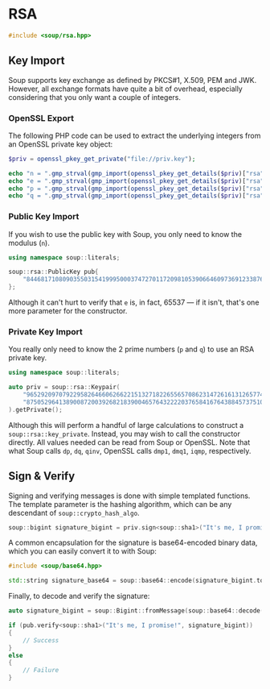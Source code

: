 # RSA

```CPP
#include <soup/rsa.hpp>
```

## Key Import

Soup supports key exchange as defined by PKCS#1, X.509, PEM and JWK. However, all exchange formats have quite a bit of overhead, especially considering that you only want a couple of integers.

### OpenSSL Export

The following PHP code can be used to extract the underlying integers from an OpenSSL private key object:

```PHP
$priv = openssl_pkey_get_private("file://priv.key");

echo "n = ".gmp_strval(gmp_import(openssl_pkey_get_details($priv)["rsa"]["n"]))."\n";
echo "e = ".gmp_strval(gmp_import(openssl_pkey_get_details($priv)["rsa"]["e"]))."\n";
echo "p = ".gmp_strval(gmp_import(openssl_pkey_get_details($priv)["rsa"]["p"]))."\n";
echo "q = ".gmp_strval(gmp_import(openssl_pkey_get_details($priv)["rsa"]["q"]))."\n";
```

### Public Key Import

If you wish to use the public key with Soup, you only need to know the modulus (`n`).

```CPP
using namespace soup::literals;

soup::rsa::PublicKey pub{
	"8446817108090355031541999500037472701172098105390664609736912338763723234754560584168907115333937153377507172109710102394091436024688692795634373262383717"_b
};
```

Although it can't hurt to verify that `e` is, in fact, 65537 — if it isn't, that's one more parameter for the constructor.

### Private Key Import

You really only need to know the 2 prime numbers (`p` and `q`) to use an RSA private key.

```CPP
using namespace soup::literals;

auto priv = soup::rsa::Keypair(
	"96529209707922958264660626622151327182265565708623147261613126577409795199887"_b,
	"87505296413890087200392682183900465764322220376584167643884573751015402662091"_b
).getPrivate();
```

Although this will perform a handful of large calculations to construct a `soup::rsa::key_private`. Instead, you may wish to call the constructor directly. All values needed can be read from Soup or OpenSSL. Note that what Soup calls `dp`, `dq`, `qinv`, OpenSSL calls `dmp1`, `dmq1`, `iqmp`, respectively.

## Sign & Verify

Signing and verifying messages is done with simple templated functions. The template parameter is the hashing algorithm, which can be any descendant of `soup::crypto_hash_algo`.

```CPP
soup::bigint signature_bigint = priv.sign<soup::sha1>("It's me, I promise!");
```

A common encapsulation for the signature is base64-encoded binary data, which you can easily convert it to with Soup:

```CPP
#include <soup/base64.hpp>

std::string signature_base64 = soup::base64::encode(signature_bigint.toMessage());
```

Finally, to decode and verify the signature:

```CPP
auto signature_bigint = soup::Bigint::fromMessage(soup::base64::decode(signature_base64));

if (pub.verify<soup::sha1>("It's me, I promise!", signature_bigint))
{
	// Success
}
else
{
	// Failure
}
```
